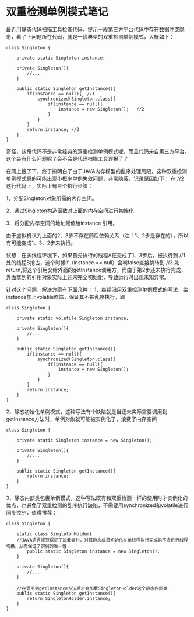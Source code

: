 # 双重检测单例模式笔记

最近用静态代码扫描工具检查代码，提示一段第三方平台代码中存在数据冲突隐患，看了下问题所在代码，就是一段典型的双重检测单例模式，大概如下：

```
class Singleton {

	private static Singleton instance;
	
	private Singleton(){
		//...
	}
	
	public static Singleton getInstance(){
		if(instance == null){  //1
			synchronized(Singleton.class){
				if(instance == null){
					instance = new Singleton();   //2
				}
			}
		}
		return instance; //3
	}
}
```
奇怪，这段代码不是非常经典的双重检测单例模式呢，而且代码来自第三方平台，这个会有什么问题呢？会不会是代码扫描工具误报了？

在网上搜了下，终于搞明白了由于JAVA内存模型的乱序处理局限，这种双重检测单例模式真的可能出现小概率单例失效问题，非常隐蔽，记录原因如下：
在 //2 这行代码上，实际上有三个执行步骤：

1、分配Singleton对象所需的内存空间。

2、通过Singleton构造函数对上面的内存空间进行初始化

3、将分配内存空间的地址赋值给instance 引用。

由于虚拟机认为上面的2、3步不存在前后依赖关系（注：1、2步是存在的），所以有可能变成1、3、2步来执行。

试想：在多线程环境下，如果首先执行的线程A在完成了1、3步后，被执行到 //1 处的线程B抢占，这个时候if（instance == null）会判false直接跳转到 //3 处return,将这个引用交给外面的getInstance调用方，而由于第2步还未执行完成，外面拿到的引用对象实际上还未完全初始化，导致运行时出现未知异常。

针对这个问题，解决方案有下面几种：
1、继续沿用双重检测单例模式的写法，给instance加上volatile修饰，保证其不被乱序执行，即 

```
class Singleton {

	private static volatile Singleton instance;
	
	private Singleton(){
		//...
	}
	
	public static Singleton getInstance(){
		if(instance == null){ 
			synchronized(Singleton.class){
				if(instance == null){
					instance = new Singleton();  
				}
			}
		}
		return instance;
	}
}

```

2、静态初始化单例模式，这种写法有个缺陷就是当还未实际需要调用到getInstance方法时，单例对象就可能被实例化了，浪费了内存空间

```
class Singleton {

	private static Singleton instance = new Singleton();
	
	private Singleton(){
		//...
	}
	
	public static Singleton getInstance(){
		return instance;
	}
}

```

3、静态内部类包裹单例模式，这种写法既有和双重检测一样的使用时才实例化的优点，也避免了双重检测的乱序执行缺陷，不需要用synchronized和volatile进行同步控制，值得推荐：

```
class Singleton {

	static class SingletonHolder{
	//JAVA语言规范保证了加载类时，对其静态成员初始化在单线程执行完成前不会进行线程切换，从而保证了实例的唯一性
		public static Singleton instance = new Singleton();  
	}
	
	private Singleton(){
		//...
	}
	
	//在调用到getInstance方法后才会加载SingletonHolder这个静态内部类
	public static Singleton getInstance(){
		return SingletonHolder.instance;
	}
}

```



